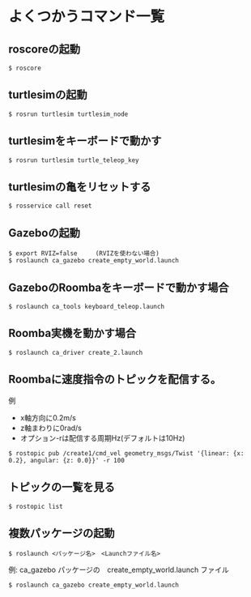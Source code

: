 # よくつかうコマンド一覧

## roscoreの起動

```
$ roscore
```

## turtlesimの起動

```
$ rosrun turtlesim turtlesim_node
```

## turtlesimをキーボードで動かす

```
$ rosrun turtlesim turtle_teleop_key
```
## turtlesimの亀をリセットする

```
$ rosservice call reset
```

## Gazeboの起動

```
$ export RVIZ=false     (RVIZを使わない場合)
$ roslaunch ca_gazebo create_empty_world.launch
```

## GazeboのRoombaをキーボードで動かす場合

```
$ roslaunch ca_tools keyboard_teleop.launch
```

## Roomba実機を動かす場合

```
$ roslaunch ca_driver create_2.launch
```

## Roombaに速度指令のトピックを配信する。

例
* x軸方向に0.2m/s
* z軸まわりに0rad/s
* オプション-rは配信する周期Hz(デフォルトは10Hz)

```
$ rostopic pub /create1/cmd_vel geometry_msgs/Twist '{linear: {x: 0.2}, angular: {z: 0.0}}' -r 100
```

## トピックの一覧を見る

```
$ rostopic list
```

## 複数パッケージの起動

```
$ roslaunch <パッケージ名>　<Launchファイル名>
```
例: ca_gazebo パッケージの　create_empty_world.launch ファイル
```
$ roslaunch ca_gazebo create_empty_world.launch
```
